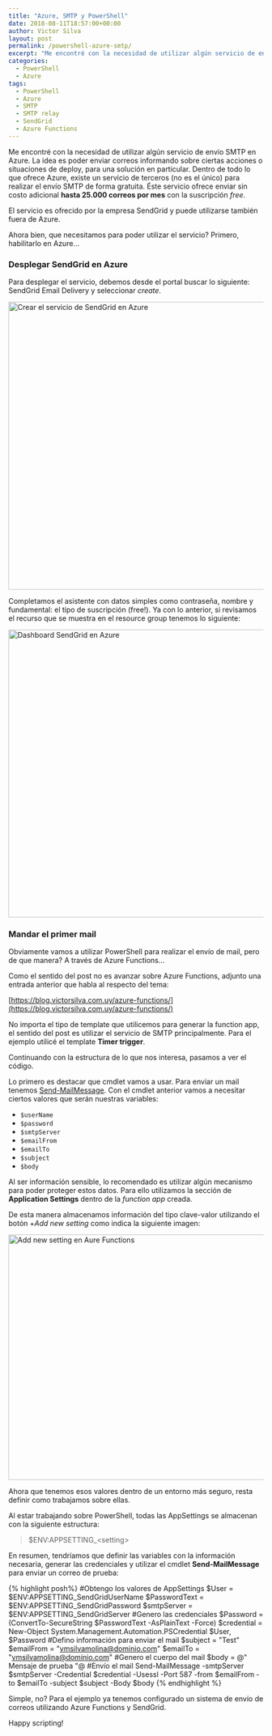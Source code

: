 ```yaml
---
title: "Azure, SMTP y PowerShell"
date: 2018-08-11T18:57:00+00:00
author: Victor Silva
layout: post
permalink: /powershell-azure-smtp/
excerpt: "Me encontré con la necesidad de utilizar algún servicio de envío SMTP en Azure. La idea es poder enviar correos informando sobre ciertas acciones o situaciones de deploy, para una solución en particular. Dentro de todo lo que ofrece Azure, existe un servicio de terceros (no es el único) para realizar el envío SMTP de forma gratuita. Éste servicio ofrece enviar sin costo adicional hasta 25.000 correos por mes con la suscripción free."
categories:
  - PowerShell
  - Azure
tags:
  - PowerShell
  - Azure
  - SMTP
  - SMTP relay
  - SendGrid
  - Azure Functions
---
```


Me encontré con la necesidad de utilizar algún servicio de envío SMTP en Azure. La idea es poder enviar correos informando sobre ciertas acciones o situaciones de deploy, para una solución en particular. Dentro de todo lo que ofrece Azure, existe un servicio de terceros (no es el único) para realizar el envío SMTP de forma gratuita. Éste servicio ofrece enviar sin costo adicional **hasta 25.000 correos por mes** con la suscripción *free*.

El servicio es ofrecido por la empresa SendGrid y puede utilizarse también fuera de Azure.

Ahora bien, que necesitamos para poder utilizar el servicio? Primero, habilitarlo en Azure...

### Desplegar SendGrid en Azure

Para desplegar el servicio, debemos desde el portal buscar lo siguiente: SendGrid Email Delivery y seleccionar *create*.

<img src="https://w2dd5g.ch.files.1drv.com/y4m6zslyDFsfqubZjOi3nVRAbcjJp3cV7SEHvlybIqvdi4TVKMAMDXvEAHePcPPScZzBWsxIHnFxHnlGW4aMB5kh1mCh2tosKlpxZauENXiB5x_GapjZBXdL0LIY9ZqbFK2jT_k57UywkrKSFYe-stgcfoVYASWGmcnElOBx-iAd7OApP7XHvQmovc03r9GhN9VCzzXFQH-7NZGBtu0RHfxfQ?width=912&height=569&cropmode=none" width="912" height="569" alt="Crear el servicio de SendGrid en Azure" class="alignnone" />

Completamos el asistente con datos simples como contraseña, nombre y fundamental: el tipo de suscripción (free!). Ya con lo anterior, si revisamos el recurso que se muestra en el resource group tenemos lo siguiente:

<img src="https://8glnqg.ch.files.1drv.com/y4mjSWJ322Z0DxqiCa9tWEdQyV4afB1rgUV0GZnMaLXgQZu7GuOoi4ScpeQ5hElYRqax40j9JKKeEtWI1ZK7iMQNnwwyvFHZ432wgqCPe70lXLqVT0pauybYJH-VTnMuI-nxOiHbky8UY6dOKi7mzwTx8KQbXh1a86GUNcn6hTa6_I0IGMDg8O377l5fbal21liLDmHLk2e3kVWg5nbz9sCuQ?width=901&height=569&cropmode=none" width="901" height="569" alt="Dashboard SendGrid en Azure" class="alignnone" />

### Mandar el primer mail

Obviamente vamos a utilizar PowerShell para realizar el envío de mail, pero de que manera? A través de Azure Functions...

Como el sentido del post no es avanzar sobre Azure Functions, adjunto una entrada anterior que habla al respecto del tema:

[https://blog.victorsilva.com.uy/azure-functions/](https://blog.victorsilva.com.uy/azure-functions/)

No importa el tipo de template que utilicemos para generar la function app, el sentido del post es utilizar el servicio de SMTP principalmente. Para el ejemplo utilicé el template **Timer trigger**. 

Continuando con la estructura de lo que nos interesa, pasamos a ver el código.

Lo primero es destacar que cmdlet vamos a usar. Para enviar un mail tenemos [Send-MailMessage](https://docs.microsoft.com/en-us/powershell/module/microsoft.powershell.utility/send-mailmessage?view=powershell-6). Con el cmdlet anterior vamos a necesitar ciertos valores que serán nuestras variables:

- `$userName`
- `$password`
- `$smtpServer`
- `$emailFrom`
- `$emailTo`
- `$subject`
- `$body`

Al ser información sensible, lo recomendado es utilizar algún mecanismo para poder proteger estos datos. Para ello utilizamos la sección de **Application Settings** dentro de la *function app* creada.

De esta manera almacenamos información del tipo clave-valor utilizando el botón +*Add new setting* como indica la siguiente imagen:

<img src="https://w2da5g.ch.files.1drv.com/y4mm_fRZiEA0___4uBOWyV5uw3t4EVBIR1d8W-dS2QTVgXjSLPljw5TcZO4-DjIDprck0wA56RFVc_EDyRjsFThX1Qqz4mvdGcAQi3c8mr7tHLsM1KYF00FpXI_6LxFk3eA0yUYkSmqD7xbqSFiJ17vk--wfZ6cj7CREaNNmzIoko1RxES231qbdGwzu3hcXkI161A84gHAXhRpIs1Ff0l9qg?width=1122&height=485&cropmode=none" width="1122" height="485" alt="Add new setting en Aure Functions" class="alignnone" />

Ahora que tenemos esos valores dentro de un entorno más seguro, resta definir como trabajamos sobre ellas.

Al estar trabajando sobre PowerShell, todas las AppSettings se almacenan con la siguiente estructura:

> $ENV:APPSETTING_\<setting\>

En resumen, tendríamos que definir las variables con la información necesaria, generar las credenciales y utilizar el cmdlet **Send-MailMessage** para enviar un correo de prueba:

{% highlight posh%}
  #Obtengo los valores de AppSettings
  $User = $ENV:APPSETTING_SendGridUserName
  $PasswordText = $ENV:APPSETTING_SendGridPassword
  $smtpServer = $ENV:APPSETTING_SendGridServer
  #Genero las credenciales
  $Password = (ConvertTo-SecureString $PasswordText -AsPlainText -Force)
  $credential = New-Object System.Management.Automation.PSCredential $User, $Password
  #Defino información para enviar el mail
  $subject = "Test"
  $emailFrom = "vmsilvamolina@dominio.com"
  $emailTo = "vmsilvamolina@dominio.com"
  #Genero el cuerpo del mail
  $body = @"
  Mensaje de prueba
  "@
  #Envío el mail
  Send-MailMessage -smtpServer $smtpServer -Credential $credential -Usessl -Port 587 -from $emailFrom -to $emailTo -subject $subject -Body $body
{% endhighlight %}

Simple, no? Para el ejemplo ya tenemos configurado un sistema de envío de correos utilizando Azure Functions y SendGrid.

Happy scripting!
